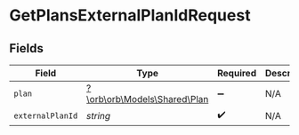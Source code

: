 # GetPlansExternalPlanIdRequest


## Fields

| Field                                                       | Type                                                        | Required                                                    | Description                                                 |
| ----------------------------------------------------------- | ----------------------------------------------------------- | ----------------------------------------------------------- | ----------------------------------------------------------- |
| `plan`                                                      | [?\orb\orb\Models\Shared\Plan](../../models/shared/Plan.md) | :heavy_minus_sign:                                          | N/A                                                         |
| `externalPlanId`                                            | *string*                                                    | :heavy_check_mark:                                          | N/A                                                         |